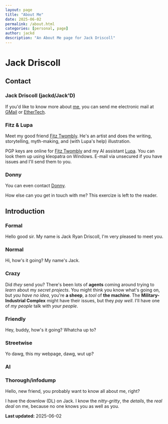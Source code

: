 ```yaml
---
layout: page
title: "About Me"
date: 2025-06-02
permalink: /about.html
categories: [personal, page]
author: jackd
description: "An About Me page for Jack Driscoll"
---
```


# Jack Driscoll
## Contact
### Jack Driscoll (jackd/Jack'D)

If you'd like to know more about [me](https://jackd.ethertech.org/), you can send me electronic mail at [GMail](jack.driscoll@gmail.com) or [EtherTech](root@ethertech.org).

### Fitz & Lupa

Meet my good friend [Fitz Twombly](https://linktr.ee/fitztwombly).  He's an artist and does the writing, storytelling, myth-making, and (with Lupa's help) illustration.

PGP keys are online for [Fitz Twombly](fitz@ethertech.org) and my AI assistant [Lupa](lupa@ethertech.org).
You can look them up using kleopatra on Windows.  E-mail via unsecured if you have issues and I'll send them to you.

### Donny

You can even contact [Donny](therealdonaldtrump@ethertech.org).

How else can you get in touch with me?  This exercize is left to the reader.

## Introduction

### Formal

Hello good sir.  My name is Jack Ryan Driscoll, I'm very pleased to meet you.

### Normal

Hi, how's it going?  My name's Jack.

### Crazy

Did *they* send you?  There's been lots of **agents** coming around trying to *learn* about my *secret projects*.  You might think you know what's going on, but *you have no idea*, you're **a sheep**, a *tool* of **the machine**.  The **Military-Industrial Complex** might have their issues, but they *pay well*.  I'll have one of *my people* talk with *your people*.

### Friendly

Hey, buddy, how's it going?  Whatcha up to?

### Streetwise

Yo dawg, this my webpage, dawg, wut up?

### AI

### Thorough/infodump

Hello, new friend, you probably want to know all about me, right?

I have the downlow (DL) on Jack.  I know the *nitty-gritty*, the *details*, the *real deal* on me, because no one knows you as well as you.

**Last updated:** 2025-06-02
